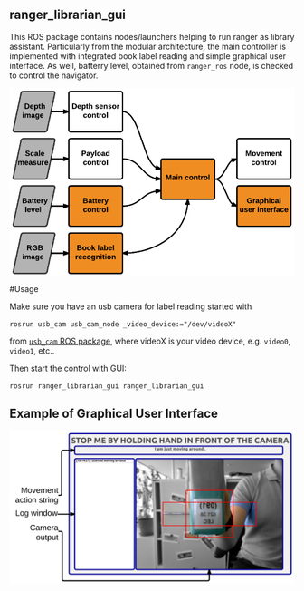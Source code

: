 ranger_librarian_gui
------------------------
This ROS package contains nodes/launchers helping to run ranger as library assistant.
Particularly from the modular architecture, the main controller is implemented with integrated book label reading and simple graphical user interface. As well, batterry level, obtained from `ranger_ros` node, is checked to control the navigator.
<p align=center>
<img src="../docs/figures/interaction_modules_gui.png" align="center" width="600">
</p>


#Usage

Make sure you have an usb camera for label reading started with
```
rosrun usb_cam usb_cam_node _video_device:="/dev/videoX"
```
from [`usb_cam` ROS package](http://wiki.ros.org/usb_cam),
where videoX is your video device, e.g. `video0`, `video1`, etc..

Then start the control with GUI:
```
rosrun ranger_librarian_gui ranger_librarian_gui
```

Example of Graphical User Interface
------------------------

<p align=center>
<img src="../docs/figures/gui_example.png" align="center" width="600">
</p>


